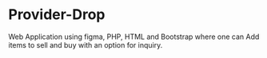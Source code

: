 # Provider-Drop
Web Application using figma, PHP, HTML and Bootstrap where one can Add items to sell and buy with an option for inquiry.
